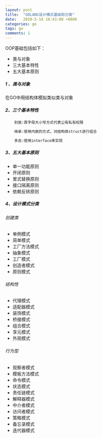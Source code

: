 ```yaml
---
layout: post
title:  "GOLANG设计模式基础和分类"
date:   2020-5-14 10:43:00 +0800
categories: go
tags: go
comments: 1
---
```

OOP基础包括如下：
* 类与对象
* 三大基本特性
* 五大基本原则

##### 1 、类与对象
  在GO中用结构体模拟类似类与对象

##### 2、三个基本特性
```html
    封装:首字母大小写方式代表公有私有权限
```
```html
    继承:使用内嵌的方式，对结构体struct进行组合
```
```html
    多态:使用interface来实现 
```
##### 3、五大基本原则
* 单一功能原则
* 开闭原则
* 里式替换原则
* 接口隔离原则
* 依赖反转原则

##### 4、设计模式分类
###### 创建类
* 单例模式
* 简单模式
* 工厂方法模式
* 抽象模式
* 工厂模式
* 创造者模式
* 原则模式

###### 结构性
* 代理模式
* 适配器模式
* 装饰模式
* 桥接模式
* 组合模式
* 享元模式
* 外观模式

###### 行为型
* 观察者模式
* 模板方法模式
* 命令模式
* 状态模式
* 责任链模式
* 解释器模式
* 中介者模式
* 访问者模式
* 策略模式
* 备忘录模式
* 迭代器模式